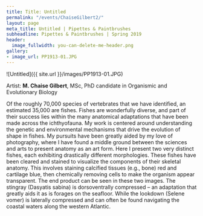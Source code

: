 ```yaml
---
title: Title: Untitled
permalink: "/events/ChaiseGilbert2/"
layout: page
meta_title: Untitled | Pipettes & Paintbrushes
subheadline: Pipettes & Paintbrushes | Spring 2019
header:
  image_fullwidth: you-can-delete-me-header.png
gallery:
- image_url: PP1913-01.JPG
---
```

![Untitled]({{ site.url }}/images/PP1913-01.JPG)

Artist: **M. Chaise Gilbert**, MSc, PhD candidate in Organismic and Evolutionary Biology

Of the roughly 70,000 species of vertebrates that we have identified, an estimated 35,000 are fishes. Fishes are wonderfully diverse, and part of their success lies within the many anatomical adaptations that have been made across the ichthyofauna. My work is centered around understanding the genetic and environmental mechanisms that drive the evolution of shape in fishes. My pursuits have been greatly aided by my love of photography, where I have found a middle ground between the sciences and arts to present anatomy as an art form. Here I present two very distinct fishes, each exhibiting drastically different morphologies. These fishes have been cleared and stained to visualize the components of their skeletal anatomy. This involves staining calcified tissues (e.g., bone) red and cartilage blue, then chemically removing cells to make the organism appear transparent. The end product can be seen in these two images. The stingray (Dasyatis sabina) is dorsoventrally compressed – an adaptation that greatly aids it as is forages on the seafloor. While the lookdown (Selene vomer) is laterally compressed and can often be found navigating the coastal waters along the western Atlantic.
